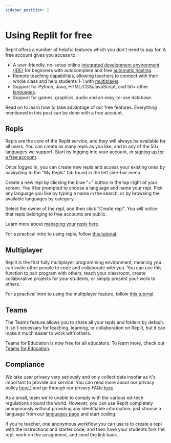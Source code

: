```yaml
---
sidebar_position: 2
---
```


# Using Replit for free

Replit offers a number of helpful features which you don't need to pay for. A free account gives you access to: 

- A user-friendly, no-setup online [integrated development environment (IDE)](https://replit.com/site/ide) for beginners with autocomplete and free [automatic hosting](https://replit.com/site/hosting).
- Remote teaching capabilities, allowing teachers to connect with their whole class and help students 1-1 with [multiplayer](https://replit.com/site/multiplayer).
- Support for Python, Java, HTML/CSS/JavaScript, and 50+ other [languages](https://replit.com/languages).
- Support for games, graphics, audio and an easy-to-use database.

Read on to learn how to take advantage of our free features. Everything mentioned in this post can be done with a free account.

## Repls

Repls are the core of the Replit service, and they will always be available for all users. You can create as many repls as you like, and in any of the 50+ languages we support. Start by logging into your account, or [signing up for a free account](https://replit.com/signup).

Once logged in, you can create new repls and access your existing ones by navigating to the "My Repls" tab found in the left side-bar menu.

Create a new repl by clicking the blue "+" button in the top-right of your screen. You'll be prompted to choose a language and name your repl. Pick any language you like by typing a name in the search, or by browsing the available languages by category.

Select the owner of the repl, and then click "Create repl". You will notice that repls belonging to free accounts are public.

Learn more about [managing your repls here](/repls/dashboard). 

For a practical intro to using repls, follow [this tutorial](/tutorials/introduction-to-the-repl-it-ide).

## Multiplayer

Replit is the first fully multiplayer programming environment, meaning you can invite other people to code and collaborate with you. You can use this function to pair program with others, teach your classroom, create collaborative projects for your students, or simply present your work to others. 

For a practical intro to using the multiplayer feature, follow [this tutorial](/tutorials/pair-programming-using-multiplayer-with-repl-it).

## Teams

The Teams feature allows you to share all your repls and folders by default. It isn't necessary for teaching, learning, or collaboration on Replit, but it can make it much easier to work with others. 

Teams for Education is now free for all educators. To learn more, check out [Teams for Education](/teams-edu/intro-teams-education).

## Compliance

We take user privacy very seriously and only collect data insofar as it's important to provide our service. You can read more about our privacy policy [here](https://replit.com/site/privacy),) and go through our privacy FAQs [here](/teams-edu/privacy-faq).

As a small, team we're unable to comply with the various ed-tech regulations around the world. However, you can use Replit completely anonymously without providing any identifiable information; just choose a language from our [languages page](https://replit.com/languages) and start coding.

If you're teacher, one anonymous workflow you can use is to create a repl with the instructions and starter code, and then have your students fork the repl, work on the assignment, and send the link back.

